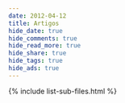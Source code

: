 ```yaml
---
date: 2012-04-12
title: Artigos
hide_date: true
hide_comments: true
hide_read_more: true
hide_share: true
hide_tags: true
hide_ads: true
---
```


{% include list-sub-files.html %}
